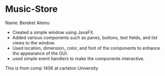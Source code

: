 # Music-Store

Name: Bereket Alemu

- Created a simple window using JavaFX.
- Added various components such as panes, buttons, text fields, and list views to the window.
- Used location, dimension, color, and font of the components to enhance the appearance of the GUI.
- used simple event handlers to make the components interactive.

This is from comp 1406 at carleton University
